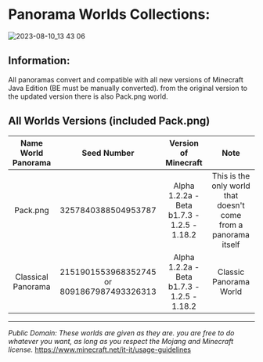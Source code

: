 # Panorama Worlds Collections:

![2023-08-10_13 43 06](https://github.com/Loweredgames/Panorama-Worlds/assets/55211569/5038fbe1-a803-401c-a20c-564be8636d33)

## Information:

All panoramas convert and compatible with all new versions of Minecraft Java Edition (BE must be manually converted).
from the original version to the updated version
there is also Pack.png world.

## All Worlds Versions (included Pack.png)

|Name World Panorama|Seed Number|Version of Minecraft|Note|
|:---------------:|:-------------------:|:----------------------------:|:-------:|
|Pack.png|3257840388504953787|Alpha 1.2.2a - Beta b1.7.3 - 1.2.5 - 1.18.2|This is the only world that doesn't come from a panorama itself|
|Classical Panorama|2151901553968352745 or 8091867987493326313|Alpha 1.2.2a - Beta b1.7.3 - 1.2.5 - 1.18.2|Classic Panorama World|

---------------------------------------------------------------------------------------------------------------------------------------------
_Public Domain: These worlds are given as they are. you are free to do whatever you want, as long as you respect the Mojang and Minecraft license._
https://www.minecraft.net/it-it/usage-guidelines
